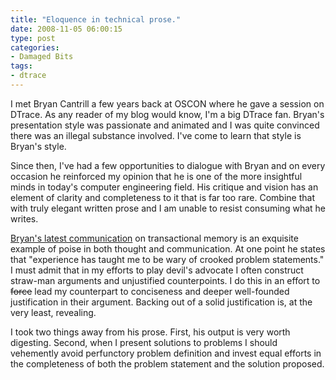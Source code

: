 ```yaml
---
title: "Eloquence in technical prose."
date: 2008-11-05 06:00:15
type: post
categories:
- Damaged Bits
tags:
- dtrace
---
```


<p>I met Bryan Cantrill a few years back at OSCON where he gave a session on DTrace. As any reader of my blog would know, I'm a big DTrace fan. Bryan's presentation style was passionate and animated and I was quite convinced there was an illegal substance involved. I've come to learn that style is Bryan's style.</p>  <p>Since then, I've had a few opportunities to dialogue with Bryan and on every occasion he reinforced my opinion that he is one of the more insightful minds in today's computer engineering field. His critique and vision has an element of clarity and completeness to it that is far too rare. Combine that with truly elegant written prose and I am unable to resist consuming what he writes.</p>  <p><a href="https://blogs.sun.com/bmc/entry/concurrency_s_shysters">Bryan's latest communication</a> on transactional memory is an exquisite example of poise in both thought and communication.  At one point he states that "experience has taught me to be wary of crooked problem statements." I must admit that in my efforts to play devil's advocate I often construct straw-man arguments and unjustified counterpoints.  I do this in an effort to <span style="text-decoration: line-through;">force</span> lead my counterpart to conciseness and deeper well-founded justification in their argument.  Backing out of a solid justification is, at the very least, revealing.</p>  <p>I took two things away from his prose.  First, his output is very worth digesting.  Second, when I present solutions to problems I should vehemently avoid perfunctory problem definition and invest equal efforts in the completeness of both the problem statement and the solution proposed.</p>
